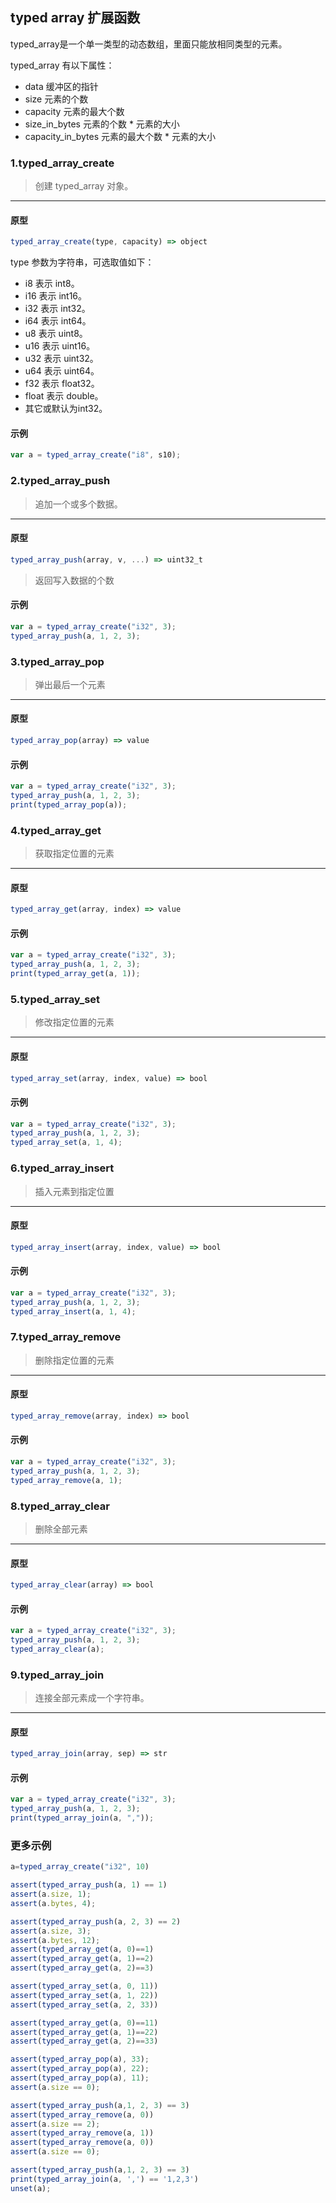 ## typed array 扩展函数

typed\_array是一个单一类型的动态数组，里面只能放相同类型的元素。

typed\_array 有以下属性：

* data 缓冲区的指针
* size 元素的个数
* capacity 元素的最大个数
* size\_in\_bytes 元素的个数 * 元素的大小
* capacity\_in\_bytes 元素的最大个数 * 元素的大小

### 1.typed\_array\_create

> 创建 typed\_array 对象。
----------------------------

#### 原型

```js
typed_array_create(type, capacity) => object
```

type 参数为字符串，可选取值如下：

* i8 表示 int8。
* i16 表示 int16。
* i32 表示 int32。
* i64 表示 int64。
* u8 表示 uint8。
* u16 表示 uint16。
* u32 表示 uint32。
* u64 表示 uint64。
* f32 表示 float32。
* float 表示 double。
* 其它或默认为int32。

#### 示例

```js
var a = typed_array_create("i8", s10);
```

### 2.typed\_array\_push

> 追加一个或多个数据。
----------------------------

#### 原型

```js
typed_array_push(array, v, ...) => uint32_t
```

> 返回写入数据的个数

#### 示例

```js
var a = typed_array_create("i32", 3);
typed_array_push(a, 1, 2, 3);
```

### 3.typed\_array\_pop

> 弹出最后一个元素
----------------------------

#### 原型

```js
typed_array_pop(array) => value
```

#### 示例

```js
var a = typed_array_create("i32", 3);
typed_array_push(a, 1, 2, 3);
print(typed_array_pop(a));
```

### 4.typed\_array\_get

> 获取指定位置的元素
----------------------------

#### 原型

```js
typed_array_get(array, index) => value
```

#### 示例

```js
var a = typed_array_create("i32", 3);
typed_array_push(a, 1, 2, 3);
print(typed_array_get(a, 1));
```

### 5.typed\_array\_set

> 修改指定位置的元素
----------------------------

#### 原型

```js
typed_array_set(array, index, value) => bool
```

#### 示例

```js
var a = typed_array_create("i32", 3);
typed_array_push(a, 1, 2, 3);
typed_array_set(a, 1, 4);
```

### 6.typed\_array\_insert

> 插入元素到指定位置
----------------------------

#### 原型

```js
typed_array_insert(array, index, value) => bool
```

#### 示例

```js
var a = typed_array_create("i32", 3);
typed_array_push(a, 1, 2, 3);
typed_array_insert(a, 1, 4);
```

### 7.typed\_array\_remove

> 删除指定位置的元素
----------------------------

#### 原型

```js
typed_array_remove(array, index) => bool
```

#### 示例

```js
var a = typed_array_create("i32", 3);
typed_array_push(a, 1, 2, 3);
typed_array_remove(a, 1);
```

### 8.typed\_array\_clear

> 删除全部元素
----------------------------

#### 原型

```js
typed_array_clear(array) => bool
```

#### 示例

```js
var a = typed_array_create("i32", 3);
typed_array_push(a, 1, 2, 3);
typed_array_clear(a);
```

### 9.typed\_array\_join

> 连接全部元素成一个字符串。
----------------------------

#### 原型

```js
typed_array_join(array, sep) => str
```

#### 示例

```js
var a = typed_array_create("i32", 3);
typed_array_push(a, 1, 2, 3);
print(typed_array_join(a, ","));
```

### 更多示例

```js
a=typed_array_create("i32", 10)

assert(typed_array_push(a, 1) == 1)
assert(a.size, 1);
assert(a.bytes, 4);

assert(typed_array_push(a, 2, 3) == 2)
assert(a.size, 3);
assert(a.bytes, 12);
assert(typed_array_get(a, 0)==1)
assert(typed_array_get(a, 1)==2)
assert(typed_array_get(a, 2)==3)

assert(typed_array_set(a, 0, 11))
assert(typed_array_set(a, 1, 22))
assert(typed_array_set(a, 2, 33))

assert(typed_array_get(a, 0)==11)
assert(typed_array_get(a, 1)==22)
assert(typed_array_get(a, 2)==33)

assert(typed_array_pop(a), 33);
assert(typed_array_pop(a), 22);
assert(typed_array_pop(a), 11);
assert(a.size == 0);

assert(typed_array_push(a,1, 2, 3) == 3)
assert(typed_array_remove(a, 0))
assert(a.size == 2);
assert(typed_array_remove(a, 1))
assert(typed_array_remove(a, 0))
assert(a.size == 0);

assert(typed_array_push(a,1, 2, 3) == 3)
print(typed_array_join(a, ',') == '1,2,3')
unset(a);
```
